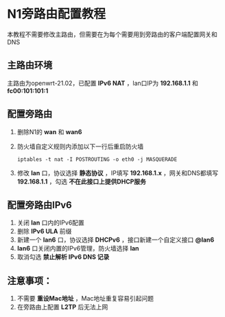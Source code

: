 # N1旁路由配置教程

本教程不需要修改主路由，但需要在为每个需要用到旁路由的客户端配置网关和DNS

## 主路由环境

主路由为openwrt-21.02，已配置 **IPv6 NAT** ，lan口IP为 **192.168.1.1** 和 **fc00:101:101:1** 

## 配置旁路由

1. 删除N1的 **wan** 和 **wan6** 

2. 防火墙自定义规则内添加以下一行后重启防火墙

   ```
   iptables -t nat -I POSTROUTING -o eth0 -j MASQUERADE
   ```

3. 修改 **lan** 口，协议选择 **静态协议** ，IP填写 **192.168.1.x** ，网关和DNS都填写 **192.168.1.1** ，勾选 **不在此接口上提供DHCP服务** 

## 配置旁路由IPv6

1. 关闭 **lan** 口内的IPv6配置
2. 删除 **IPv6 ULA** 前缀
3. 新建一个 **lan6** 口，协议选择 **DHCPv6** ，接口新建一个自定义接口 **@lan6** 
4. **lan6** 口关闭内置的IPv6管理，防火墙选择 **lan**
5. 取消勾选 **禁止解析 IPv6 DNS 记录**

## 注意事项：

1. 不需要 **重设Mac地址** ，Mac地址重复容易引起问题
2. 在旁路由上配置 **L2TP** 后无法上网